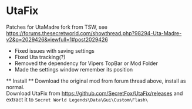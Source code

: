 # UtaFix
Patches for UtaMadre fork from TSW, see https://forums.thesecretworld.com/showthread.php?98294-Uta-Madre-v2&p=2029426&viewfull=1#post2029426  
* Fixed issues with saving settings  
* Fixed Uta tracking(?)  
* Removed the dependency for Vipers TopBar or Mod Folder  
* Made the settings window remember its position  

** Install **
Download the original mod from forum thread above, install as normal.  
Download UtaFix from https://github.com/SecretFox/UtaFix/releases and extract it to `Secret World Legends\Data\Gui\Custom\Flash\`
